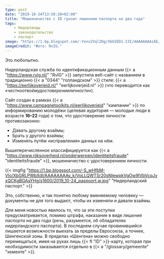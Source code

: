 ```yaml
---
type: post
date: "2019-10-24T13:50:20+02:00"
title: "Мошенничество с ID грозит лишением паспорта на два года"
tags:
    - Нидерланды
    - законодательство
    - паспорт
image: "https://1.bp.blogspot.com/-Yenv2Vql2Og/XbGVED1-I3I/AAAAAAAAzAE/fpTH8SWKFHs5ynprHMBrZ4nbbzPJ3CENACKgBGAsYHg/s1600/2019-10-24_campagne.w.jpg"
imageCredit: "Фото: RvIG."
---
```


Это любопытно.

Нидерландская служба по идентификационным данным {{< a "https://www.rvig.nl/" "RvIG" >}} запустила веб-сайт с названием в традиционно {{< a "0344" "голландском" >}} стиле: {{< a "https://eerlijkoverjeid.nl/" "eerlijkoverjeid.nl" >}} (что переводится как *«честноотвоёмудостоверенииличности»*).

<!--more-->

Сайт создан в рамках {{< a "https://www.campagnetoolkits.nl/eerlijkoverjeid" "кампании" >}} по информированию молодёжи (целевая аудитория — молодые люди в возрасте **16–22** года) о том, что удостоверение личности противозаконно:

* Давать другому взаймы;
* Брать у другого взаймы;
* Изменять путём «исправления» данных на нём.

Вышеперечисленное классифицируется как {{< a "https://www.rijksoverheid.nl/onderwerpen/identiteitsfraude" "identiteitsfraude" >}}, мошенничество с удостоверением личности.

{{< imgfig "https://1.bp.blogspot.com/-S_wHfbM-Vlo/XbGRLPWbXdI/AAAAAAAAy_k/VoLLQWTSr20sNIewpkVgOw9lVbVcqJvxQCKgBGAsYHg/s1600/2019_10-24_paspoort.w.jpg" "Нидерландский паспорт." >}}

Это, собственно, и так понятно любому вменяемому человеку — документы не для того выдают, чтобы их изменяли и давали взаймы.

Для меня новостью явилось то, что за эти поступки предусматривается, помимо штрафа, наказание в виде *лишения паспорта на два года* (речь, разумеется, об обладателях нидерландского паспорта). В последнем случае провинившийся лишается возможности выехать за пределы Евросоюза, а точнее, Шенгенской зоны. В пределах «Шенгена» можно свободно перемещаться, имея на руках лишь {{< fl "ID" >}}-карту, которая при необходимости заказывается отдельно в {{< a "/glossary/gemeente" "хементе" >}}.

